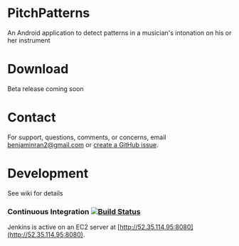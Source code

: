 # PitchPatterns
An Android application to detect patterns in a musician's intonation on his or her instrument

<!---about--><!---/about-->

# Download
Beta release coming soon

# Contact
For support, questions, comments, or concerns, email <benjaminran2@gmail.com> or [create a GitHub issue](https://github.com/benjaminran/PitchPatterns/issues/new).


# Development
See wiki for details

### Continuous Integration [![Build Status](http://52.35.114.95:8080/buildStatus/icon?job=PitchPatterns)](http://52.35.114.95:8080/job/PitchPatterns/)

Jenkins is active on an EC2 server at [http://52.35.114.95:8080](http://52.35.114.95:8080).


